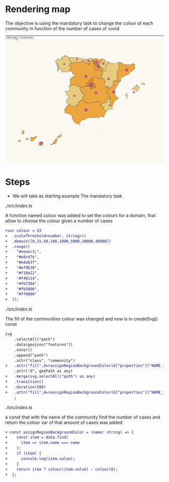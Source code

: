 # Rendering map

The objective is using the mandatory task to change the colour of each community in function of the number of cases of covid

![Initial and current cases of covid19 in Spain](./content/advanced.gif)


# Steps

- We will take as starting example The mandatory task

_./src/index.ts_

A function named colour was added to set the colours for a domain, that allow to choose the colour given a number of cases
```diff
+var colour = d3
+  .scaleThreshold<number, string>()
+  .domain([0,15,50,100,1000,5000,10000,40000])
+  .range([
+    "#eeeec3;",
+    "#e8cd7e",
+    "#eda63f",
+    "#ef9b30",
+    "#f18e22",
+    "#f48114",
+    "#f67304",
+    "#fb5000",
+    "#ff0000"
+  ]); 
```
_./src/index.ts_

The fill of the communities colour was changed and now is in createSvg() const

```diff
svg
    .selectAll("path")
    .data(geojson["features"])
    .enter()
    .append("path")
    .attr("class", "community")
+   .attr("fill",d=>assignRegionBackgroundColor(d["properties"]["NAME_1"]))
    .attr("d", geoPath as any)
+   .merge(svg.selectAll("path") as any)
+   .transition()
+   .duration(500)
+   .attr("fill",d=>assignRegionBackgroundColor(d["properties"]["NAME_1"]))
    ;
```
_./src/index.ts_

a const that with the name of the community find the number of cases and return the colour var of that amount of cases was added

```diff
+ const assignRegionBackgroundColor = (name: string) => {
+    const item = data.find(
+      item => item.name === name
+    ); 
+    if (item) {
+      console.log(item.value);
+    }
+    return item ? colour(item.value) : colour(0);
+  };
```

